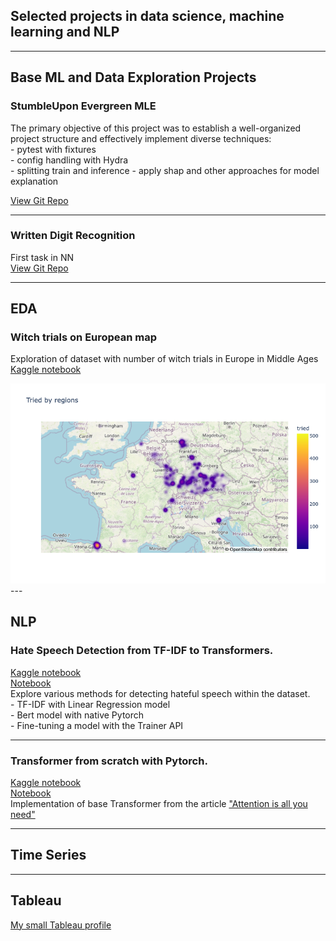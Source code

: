 ## Selected projects in data science, machine learning and NLP

---
## Base ML and Data Exploration Projects  
 
### StumbleUpon Evergreen MLE
The primary objective of this project was to establish a well-organized project structure 
and effectively implement diverse techniques:  
        - pytest with fixtures  
        - config handling with Hydra  
        - splitting train and inference
        - apply shap and other approaches for model explanation   
   
[View Git Repo](https://github.com/KatyKasilina/StumbleUpon-Evergreen-Classification) 

---
### **Written Digit Recognition**   
First task in NN  
[View Git Repo](https://github.com/KatyKasilina/written_digit_recognition)    


---
## EDA   
### **Witch trials on European map** 
Exploration of dataset with number of witch trials in Europe in Middle Ages
[Kaggle notebook](https://www.kaggle.com/code/abramova/witch-trials-on-european-map)  

<img src="images/witchmap.png?raw=true"/>
---

## NLP  

###  **Hate Speech Detection from TF-IDF to Transformers.**  
[Kaggle notebook](https://www.kaggle.com/code/abramova/hate-speech-detection-from-tf-idf-to-transformers)    
[Notebook](https://github.com/KatyKasilina/projects/blob/main/nlp/hate-speech-detection-from-tf-idf-to-transformers.ipynb)    
Explore various methods for detecting hateful speech within the dataset.    
    - TF-IDF with Linear Regression model  
    - Bert model with native Pytorch  
    - Fine-tuning a model with the Trainer API   

---
###  **Transformer from scratch with Pytorch.**   
[Kaggle notebook](https://www.kaggle.com/code/abramova/hate-speech-detection-from-tf-idf-to-transformers)     
[Notebook](https://github.com/KatyKasilina/projects/blob/main/nlp/transformer-classification-from-scratch-pytorch.ipynb)    
Implementation of base Transformer from the article ["Attention is all you need"](https://proceedings.neurips.cc/paper_files/paper/2017/file/3f5ee243547dee91fbd053c1c4a845aa-Paper.pdf)   

---


## Time Series 

---

## Tableau
[My small Tableau profile](https://public.tableau.com/app/profile/ekaterina.kasilina/vizzes)


